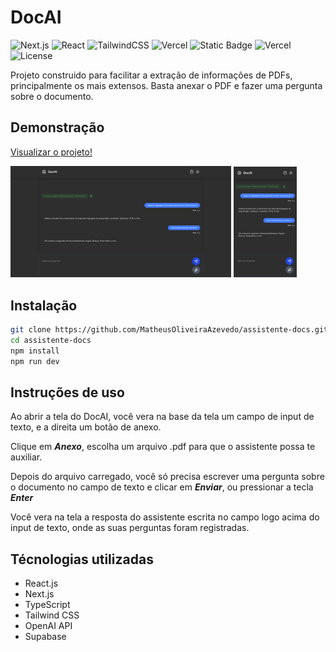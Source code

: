 # DocAI

![Next.js](https://img.shields.io/badge/Next.js-000000?logo=nextdotjs&logoColor=white)
![React](https://img.shields.io/badge/React-20232A?logo=react&logoColor=61DAFB)
![TailwindCSS](https://img.shields.io/badge/TailwindCSS-06B6D4?logo=tailwindcss&logoColor=white)
![Vercel](https://img.shields.io/badge/Vercel-000000?logo=vercel&logoColor=white)
![Static Badge](https://img.shields.io/badge/Version-1.0-blue)
![Vercel](https://vercelbadge.vercel.app/api/MatheusOliveiraAzevedo/assistente-docs)
![License](https://img.shields.io/badge/License-MIT-yellow.svg)


Projeto construido para facilitar a extração de informações de PDFs, principalmente os mais extensos. Basta anexar o PDF e fazer uma pergunta sobre o documento.

## Demonstração

[Visualizar o projeto!](https://assistente-docs.vercel.app/)

<p float="left">
  <img src="public/assets/screenshot.png" width="70%" />
  <img src="public/assets/screenshot2.png" width="20%" />
</p>

## Instalação

```bash
git clone https://github.com/MatheusOliveiraAzevedo/assistente-docs.git
cd assistente-docs
npm install
npm run dev
```

## Instruções de uso

Ao abrir a tela do DocAI, você vera na base da tela um campo de input de texto, e a direita um botão de anexo. 

Clique em ***Anexo***, escolha um arquivo .pdf para que o assistente possa te auxiliar. 

Depois do arquivo carregado, você só precisa escrever uma pergunta sobre o documento no campo de texto e clicar em ***Enviar***, ou pressionar a tecla ***Enter***

Você vera na tela a resposta do assistente escrita no campo logo acima do input de texto, onde as suas perguntas foram registradas.

## Técnologias utilizadas

- React.js
- Next.js
- TypeScript
- Tailwind CSS
- OpenAI API
- Supabase
